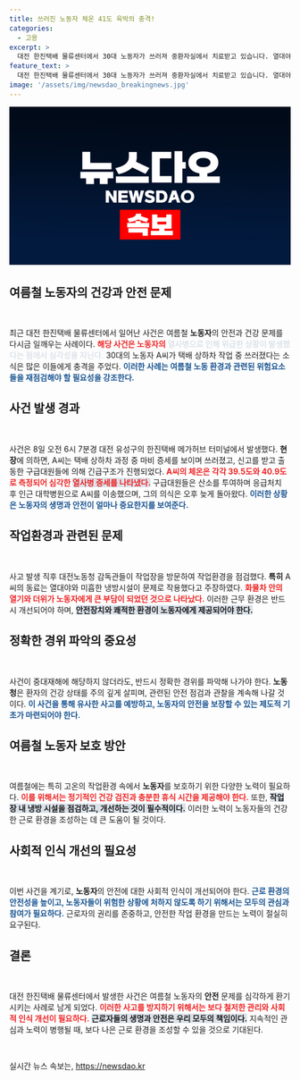```yaml
---
title: 쓰러진 노동자 체온 41도 육박의 충격!
categories:
  - 고용
excerpt: >
  대전 한진택배 물류센터에서 30대 노동자가 쓰러져 중환자실에서 치료받고 있습니다. 열대야 속 열사병 의심 속에 미흡한 작업환경이 도마에 올랐습니다. 그의 상태는 호전되고 있으나, 사건의 경과에 대한 조사가 계속되고 있습니다. 클릭하여 자세히 알아보세요!
feature_text: >
  대전 한진택배 물류센터에서 30대 노동자가 쓰러져 중환자실에서 치료받고 있습니다. 열대야 속 열사병 의심 속에 미흡한 작업환경이 도마에 올랐습니다. 그의 상태는 호전되고 있으나, 사건의 경과에 대한 조사가 계속되고 있습니다. 클릭하여 자세히 알아보세요!
image: '/assets/img/newsdao_breakingnews.jpg'
---
```


<p><img src="/assets/img/newsdao_breakingnews.jpg" alt="ranknews 속보" /></p>

<h2 data-ke-size="size26">여름철 노동자의 건강과 안전 문제</h2>

<p data-ke-size="size16">&nbsp;</p>

<p>최근 대전 한진택배 물류센터에서 일어난 사건은 여름철 <b>노동자</b>의 안전과 건강 문제를 다시금 일깨우는 사례이다. <b><span style="color: #ee2323;">해당 사건은 노동자의 <span style="color: #21538527;">열사병으로 인해 위급한 상황이 발생했다는 점에서 심각성을 지닌다.</span></span></b> 30대의 노동자 A씨가 택배 상하차 작업 중 쓰러졌다는 소식은 많은 이들에게 충격을 주었다. <b><span style="color: #1a5490;">이러한 사례는 여름철 노동 환경과 관련된 위험요소들을 재점검해야 할 필요성을 강조한다.</span></b> </p>

<h2 data-ke-size="size26">사건 발생 경과</h2>

<p data-ke-size="size16">&nbsp;</p>

<p>사건은 8일 오전 6시 7분경 대전 유성구의 한진택배 메가허브 터미널에서 발생했다. <b>현장</b>에 의하면, A씨는 택배 상하차 과정 중 마비 증세를 보이며 쓰러졌고, 신고를 받고 출동한 구급대원들에 의해 긴급구조가 진행되었다. <b><span style="color: #ee2323;">A씨의 체온은 각각 39.5도와 40.9도로 측정되어 심각한 <span style="background-color: #21538527;">열사병 증세를 나타냈다.</span></span></b> 구급대원들은 산소를 투여하며 응급처치 후 인근 대학병원으로 A씨를 이송했으며, 그의 의식은 오후 늦게 돌아왔다. <b><span style="color: #1a5490;">이러한 상황은 노동자의 생명과 안전이 얼마나 중요한지를 보여준다.</span></b></p>

<h2 data-ke-size="size26">작업환경과 관련된 문제</h2>

<p data-ke-size="size16">&nbsp;</p>

<p>사고 발생 직후 대전노동청 감독관들이 작업장을 방문하여 작업환경을 점검했다. <b>특히</b> A씨의 동료는 열대야와 미흡한 냉방시설이 문제로 작용했다고 주장하였다. <b><span style="color: #ee2323;">화물차 안의 열기와 더위가 노동자에게 큰 부담이 되었던 것으로 나타났다.</span></b> 이러한 근무 환경은 반드시 개선되어야 하며, <b><span style="background-color: #21538527;">안전장치와 쾌적한 환경이 노동자에게 제공되어야 한다.</span></b> </p>

<h2 data-ke-size="size26">정확한 경위 파악의 중요성</h2>

<p data-ke-size="size16">&nbsp;</p>

<p>사건이 중대재해에 해당하지 않더라도, 반드시 정확한 경위를 파악해 나가야 한다. <b>노동청</b>은 환자의 건강 상태를 주의 깊게 살피며, 관련된 안전 점검과 관찰을 계속해 나갈 것이다. <b><span style="color: #1a5490;">이 사건을 통해 유사한 사고를 예방하고, 노동자의 안전을 보장할 수 있는 제도적 기초가 마련되어야 한다.</span></b> </p>

<h2 data-ke-size="size26">여름철 노동자 보호 방안</h2>

<p data-ke-size="size16">&nbsp;</p>

<p>여름철에는 특히 고온의 작업환경 속에서 <b>노동자</b>를 보호하기 위한 다양한 노력이 필요하다. <b><span style="color: #ee2323;">이를 위해서는 정기적인 건강 검진과 충분한 휴식 시간을 제공해야 한다.</span></b> 또한, <b><span style="background-color: #21538527;">작업장 내 냉방 시설을 점검하고, 개선하는 것이 필수적이다.</span></b> 이러한 노력이 노동자들의 건강한 근로 환경을 조성하는 데 큰 도움이 될 것이다.</p>

<h2 data-ke-size="size26">사회적 인식 개선의 필요성</h2>

<p data-ke-size="size16">&nbsp;</p>

<p>이번 사건을 계기로, <b>노동자</b>의 안전에 대한 사회적 인식이 개선되어야 한다. <b><span style="color: #1a5490;">근로 환경의 안전성을 높이고, 노동자들이 위험한 상황에 처하지 않도록 하기 위해서는 모두의 관심과 참여가 필요하다.</span></b> 근로자의 권리를 존중하고, 안전한 작업 환경을 만드는 노력이 절실히 요구된다. </p>

<h2 data-ke-size="size26">결론</h2>

<p data-ke-size="size16">&nbsp;</p>

<p>대전 한진택배 물류센터에서 발생한 사건은 여름철 노동자의 <b>안전</b> 문제를 심각하게 환기시키는 사례로 남게 되었다. <b><span style="color: #ee2323;">이러한 사고를 방지하기 위해서는 보다 철저한 관리와 사회적 인식 개선이 필요하다.</span></b> <b><span style="background-color: #21538527;">근로자들의 생명과 안전은 우리 모두의 책임이다.</span></b> 지속적인 관심과 노력이 병행될 때, 보다 나은 근로 환경을 조성할 수 있을 것으로 기대된다.</p>

<p data-ke-size="size16">&nbsp;</p>
실시간 뉴스 속보는, <a href="https://newsdao.kr" rel="dofollow">https://newsdao.kr</a>


